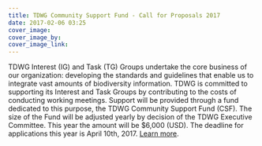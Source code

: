```yaml
---
title: TDWG Community Support Fund - Call for Proposals 2017
date: 2017-02-06 03:25
cover_image: 
cover_image_by: 
cover_image_link: 
---
```


TDWG Interest (IG) and Task (TG) Groups undertake the core business of our organization: developing the standards and guidelines that enable us to integrate vast amounts of biodiversity information. TDWG is committed to supporting its Interest and Task Groups by contributing to the costs of conducting working meetings. Support will be provided through a fund dedicated to this purpose, the TDWG Community Support Fund (CSF). The size of the Fund will be adjusted yearly by decision of the TDWG Executive Committee. This year the amount will be $6,000 (USD). The deadline for applications this year is April 10th, 2017. [Learn more](http://www.tdwg.org/activities/comm-support-fund/).
